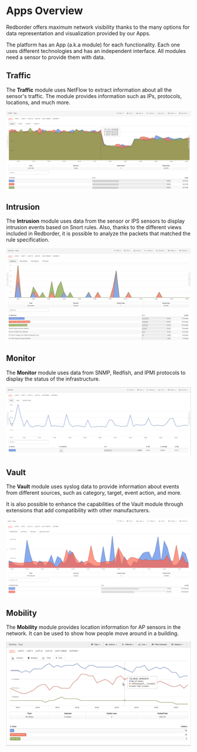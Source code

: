 
# Apps Overview

Redborder offers maximum network visibility thanks to the many options for data representation and visualization provided by our Apps.

The platform has an App (a.k.a module) for each functionality. Each one uses different technologies and has an independent interface. All modules need a sensor to provide them with data.

## Traffic

The **Traffic** module uses NetFlow to extract information about all the sensor's traffic. The module provides information such as IPs, protocols, locations, and much more.

![Traffic Module](images/ch04_img003.png)

## Intrusion

The **Intrusion** module uses data from the sensor or IPS sensors to display intrusion events based on Snort rules. Also, thanks to the different views included in Redborder, it is possible to analyze the packets that matched the rule specification.

![Intrusion Module](images/ch04_img004.png)

## Monitor

The **Monitor** module uses data from SNMP, Redfish, and IPMI protocols to display the status of the infrastructure.

![Monitor Module](images/ch04_img005.png)

## Vault

The **Vault** module uses syslog data to provide information about events from different sources, such as category, target, event action, and more.

It is also possible to enhance the capabilities of the Vault module through extensions that add compatibility with other manufacturers.

![Vault Module](images/ch04_img006.png)

## Mobility

The **Mobility** module provides location information for AP sensors in the network. It can be used to show how people move around in a building.

![Mobility Module](images/ch04_img007.png)
